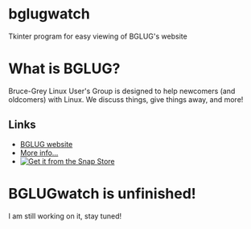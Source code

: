 # bglugwatch
Tkinter program for easy viewing of BGLUG's website

# What is BGLUG?
Bruce-Grey Linux User's Group is designed to help newcomers (and oldcomers) with Linux. We discuss things, give things away, and more!

## Links
- [BGLUG website](http://bglug.ca)
- [More info...](https://thetechrobo.github.io/drawer/bginfo.html)
- [![Get it from the Snap Store](https://snapcraft.io/static/images/badges/en/snap-store-white.svg)](https://snapcraft.io/bglugwatch-snappy)
# BGLUGwatch is unfinished!
I am still working on it, stay tuned!
